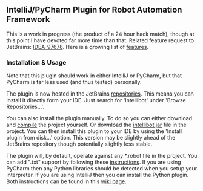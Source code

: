 ## IntelliJ/PyCharm Plugin for Robot Automation Framework

This is a work in progress (the product of a 24 hour hack match), though at this point I have devoted far more time than that.
Related feature request to JetBrains: [IDEA-97678](http://youtrack.jetbrains.com/issue/IDEA-97678).
Here is a growing list of [features](https://github.com/millennialmedia/intellibot/wiki/Features).

### Installation & Usage

Note that this plugin should work in either IntelliJ or PyCharm, but that PyCharm is far less used (and thus tested) personally.

The plugin is now hosted in the JetBrains [repositories](http://plugins.jetbrains.com/plugin/7386?pr=github).
This means you can install it directly form your IDE.
Just search for 'Intellibot' under 'Browse Repositories...'.

You can also install the plugin manually.
To do so you can either download and [compile](https://github.com/millennialmedia/intellibot/wiki/Development-Setup) the project yourself.
Or download the [intellibot.jar](https://github.com/millennialmedia/intellibot/raw/master/intellibot.jar) file in the project.
You can then install this plugin to your IDE by using the 'Install plugin from disk...' option.
This version may be slightly ahead of the JetBrains repository though potentially slightly less stable.

The plugin will, by default, operate against any *.robot file in the project.
You can add ".txt" support by following these [instructions](https://github.com/millennialmedia/intellibot/wiki/Supporting-.txt-Files).
If you are using PyCharm then any Python libraries should be detected when you setup your interpreter.
If you are using IntelliJ then you can install the Python plugin.
Both instructions can be found in this [wiki page](https://github.com/millennialmedia/intellibot/wiki/Python-Interpreter).